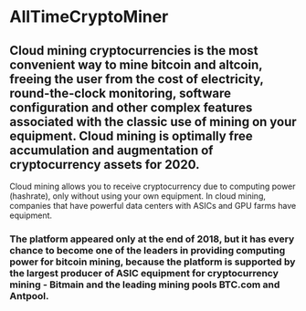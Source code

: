 # AllTimeCryptoMiner
## Cloud mining cryptocurrencies is the most convenient way to mine bitcoin and altcoin, freeing the user from the cost of electricity, round-the-clock monitoring, software configuration and other complex features associated with the classic use of mining on your equipment. Cloud mining is optimally free accumulation and augmentation of cryptocurrency assets for 2020. 

Cloud mining allows you to receive cryptocurrency due to computing power (hashrate), only without using your own equipment. In cloud mining, companies that have powerful data centers with ASICs and GPU farms have equipment.

### The platform appeared only at the end of 2018, but it has every chance to become one of the leaders in providing computing power for bitcoin mining, because the platform is supported by the largest producer of ASIC equipment for cryptocurrency mining - Bitmain and the leading mining pools BTC.com and Antpool.

